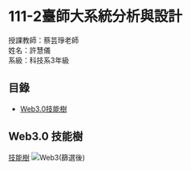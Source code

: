 # 111-2臺師大系統分析與設計
授課教師：蔡芸琤老師  
姓名：許慧儀  
系級：科技系3年級 
## 目錄
* [Web3.0技能樹](https://github.com/Memory-HuiYi/SAD#web30-%E6%8A%80%E8%83%BD%E6%A8%B9)  

## Web3.0 技能樹
[技能樹](https://gitmind.com/app/docs/muk83qeh)
![Web3(篩選後)](https://user-images.githubusercontent.com/125955622/224914991-c8080488-246b-420d-9802-0f755d446d53.jpg)
<!-- #### 1.Dapps（分散式應用程序Decentralized Applications）
基於區塊鏈技術開發的應用程序，具有去中心化、開放性、公正性等特點，不需要信任中心，並且可以實現價值傳遞和智能合約的自動執行。  
Dapps的實現需要前端、後端和區塊鏈技術的結合。
* 前端：主要實現用戶界面的設計和開發，通過Web3.js庫實現與區塊鏈節點的交互，與傳統Web應用開發相似。
* 後端：主要實現區塊鏈節點的部署和管理，智能合約的開發和部署，以及與前端的數據交互，通常使用Node.js等後端框架實現。
全端DApp開發通常包括前端、後端、智能合約和區塊鏈技術的應用。前端涉及到網頁或移動應用程序的設計和開發，後端涉及到伺服器端的邏輯和數據庫設計，智能合約是在區塊鏈上執行的程式碼，用於定義交易規則和執行交易。全端DApp開發需要對多種技術和框架有深入的了解，包括區塊鏈技術、智能合約、以太坊、Web3.js、Solidity、React等。
#### -->
<!-- ## 目錄
* [課程筆記區](https://github.com/Memory-HuiYi/SAD#%E8%AA%B2%E7%A8%8B%E7%AD%86%E8%A8%98%E5%8D%80)  
* [作業連結區](https://github.com/Memory-HuiYi/SAD#%E4%BD%9C%E6%A5%AD%E9%80%A3%E7%B5%90%E5%8D%80)  
* [專題連結區](https://github.com/Memory-HuiYi/SAD#%E5%B0%88%E9%A1%8C%E9%80%A3%E7%B5%90%E5%8D%80)  


## 課程筆記區
## 作業連結區
## 專題連結區 -->
